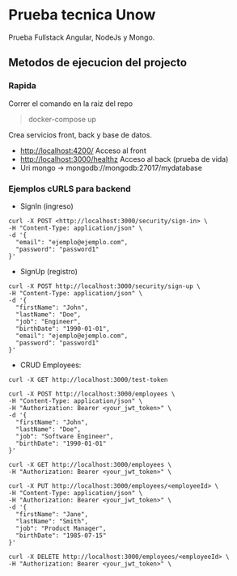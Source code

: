 # Prueba tecnica Unow

Prueba Fullstack Angular, NodeJs y Mongo.

## Metodos de ejecucion del projecto

### Rapida

Correr el comando en la raiz del repo

> docker-compose up

Crea servicios front, back y base de datos.

- <http://localhost:4200/> Acceso al front
- <http://localhost:3000/healthz> Acceso al back (prueba de vida)
- Uri mongo -> mongodb://mongodb:27017/mydatabase

### Ejemplos cURLS para backend

- SignIn (ingreso)

```
curl -X POST <http://localhost:3000/security/sign-in> \
-H "Content-Type: application/json" \
-d '{
  "email": "ejemplo@ejemplo.com",
  "password": "password1"
}'
```

- SignUp (registro)

```
curl -X POST http://localhost:3000/security/sign-up \
-H "Content-Type: application/json" \
-d '{
  "firstName": "John",
  "lastName": "Doe",
  "job": "Engineer",
  "birthDate": "1990-01-01",
  "email": "ejemplo@ejemplo.com",
  "password": "password1"
}'
```

- CRUD Employees:

```
curl -X GET http://localhost:3000/test-token
```

```
curl -X POST http://localhost:3000/employees \
-H "Content-Type: application/json" \
-H "Authorization: Bearer <your_jwt_token>" \
-d '{
  "firstName": "John",
  "lastName": "Doe",
  "job": "Software Engineer",
  "birthDate": "1990-01-01"
}'
```

```
curl -X GET http://localhost:3000/employees \
-H "Authorization: Bearer <your_jwt_token>" \
```

```
curl -X PUT http://localhost:3000/employees/<employeeId> \
-H "Content-Type: application/json" \
-H "Authorization: Bearer <your_jwt_token>" \
-d '{
  "firstName": "Jane",
  "lastName": "Smith",
  "job": "Product Manager",
  "birthDate": "1985-07-15"
}'
```

```
curl -X DELETE http://localhost:3000/employees/<employeeId> \
-H "Authorization: Bearer <your_jwt_token>" \
```
